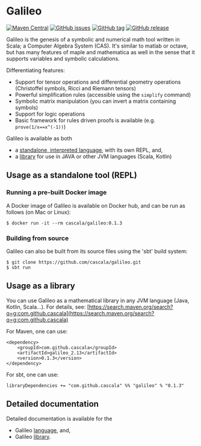 # Galileo

[![Maven Central](https://maven-badges.herokuapp.com/maven-central/com.github.cascala/galileo_2.13/badge.svg)](https://maven-badges.herokuapp.com/maven-central/com.github.cascala/galileo_2.13/)
[![GitHub issues](https://img.shields.io/github/issues/cascala/galileo.svg)](https://github.com/cascala/galileo/issues)
[![GitHub tag](https://img.shields.io/github/tag/cascala/galileo.svg)](https://github.com/cascala/galileo)
[![GitHub release](https://img.shields.io/github/release/cascala/galileo.svg)](https://github.com/cascala/galileo)

Galileo is the genesis of a symbolic and numerical math tool written in Scala; a Computer Algebra System (CAS).
It's similar to matlab or octave, but has many features of maple and mathematica as well in the sense that it supports variables and symbolic calculations.

Differentiating features:
* Support for tensor operations and differential geometry operations (Christoffel symbols, Ricci and Riemann tensors)
* Powerful simplification rules (accessible using the `simplify` command)
* Symbolic matrix manipulation (you can invert a matrix containing symbols)
* Support for logic operations
* Basic framework for rules driven proofs is available (e.g. `prove(1/x==x^(-1))`)

Galileo is available as both
* a [standalone, interpreted language](docs/language.md), with its own REPL, and, 
* a [library](docs/library.md) for use in JAVA or other JVM languages (Scala, Kotlin)

## Usage as a standalone tool (REPL)

### Running a pre-built Docker image
A Docker image of Galileo is available on Docker hub, and can be run as follows (on Mac or Linux):
```
$ docker run -it --rm cascala/galileo:0.1.3
```

### Building from source

Galileo can also be built from its source files using the 'sbt' build system:
```
$ git clone https://github.com/cascala/galileo.git
$ sbt run
```

## Usage as a library
You can use Galileo as a mathematical library in any JVM language (Java, Kotlin, Scala...).
For details, see:
[https://search.maven.org/search?q=g:com.github.cascala](https://search.maven.org/search?q=g:com.github.cascala)

For Maven, one can use:
```
<dependency>
    <groupId>com.github.cascala</groupId>
    <artifactId>galileo_2.13</artifactId>
    <version>0.1.3</version>
</dependency>
```

For sbt, one can use:
```
libraryDependencies += "com.github.cascala" %% "galileo" % "0.1.3"
```


## Detailed documentation
Detailed documentation is available for the 
* Galileo [language](docs/language.md), and, 
* Galileo [library](docs/library.md). 
